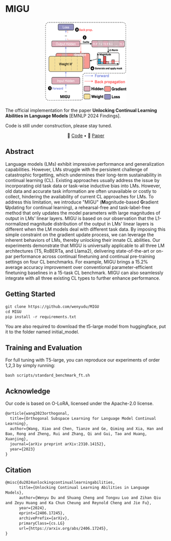 
# MIGU
<div align="center">
    <img src="data/MIGU.png" width="256" height="256">
</div>

The official implementation for the paper **Unlocking Continual Learning Abilities in Language Models** [EMNLP 2024 Findings]. 

Code is still under construction, please stay tuned.

<p align="center">
🔔 <a href="https://github.com/wenyudu/MIGU" target="_blank">Code</a> • 📃 <a href="https://arxiv.org/abs/2406.17245" target="_blank">Paper</a><br>
</p>

## Abstract
Language models (LMs) exhibit impressive performance and generalization capabilities. However, LMs struggle with the persistent challenge of catastrophic forgetting, which undermines their long-term sustainability in continual learning (CL). Existing approaches usually address the issue by incorporating old task data or task-wise inductive bias into LMs. However, old data and accurate task information are often unavailable or costly to collect, hindering the availability of current CL approaches for LMs. To address this limitation, we introduce "MIGU" (**M**agnitude-based **G**radient **U**pdating for continual learning), a rehearsal-free and task-label-free method that only updates the model parameters with large magnitudes of output in LMs' linear layers. MIGU is based on our observation that the L1-normalized magnitude distribution of the output in LMs' linear layers is different when the LM models deal with different task data. By imposing this simple constraint on the gradient update process, we can leverage the inherent behaviors of LMs, thereby unlocking their innate CL abilities. Our experiments demonstrate that MIGU is universally applicable to all three LM architectures (T5, RoBERTa, and Llama2), delivering state-of-the-art or on-par performance across continual finetuning and continual pre-training settings on four CL benchmarks. For example, MIGU brings a 15.2% average accuracy improvement over conventional parameter-efficient finetuning baselines in a 15-task CL benchmark. MIGU can also seamlessly integrate with all three existing CL types to further enhance performance.

## Getting Started
```
git clone https://github.com/wenyudu/MIGU
cd MIGU
pip install -r requirements.txt
```
You are also required to download the t5-large model from huggingface, put it to the folder named initial_model.

## Training and Evaluation
For full tuning with T5-large, you can reproduce our experiments of order 1,2,3 by simply running:
```
bash scripts/standard_benchmark_ft.sh
```


## Acknowledge
Our code is based on O-LoRA, licensed under the Apache-2.0 license.
```
@article{wang2023orthogonal,
  title={Orthogonal Subspace Learning for Language Model Continual Learning},
  author={Wang, Xiao and Chen, Tianze and Ge, Qiming and Xia, Han and Bao, Rong and Zheng, Rui and Zhang, Qi and Gui, Tao and Huang, Xuanjing},
  journal={arXiv preprint arXiv:2310.14152},
  year={2023}
}
```
## Citation
```
@misc{du2024unlockingcontinuallearningabilities,
      title={Unlocking Continual Learning Abilities in Language Models}, 
      author={Wenyu Du and Shuang Cheng and Tongxu Luo and Zihan Qiu and Zeyu Huang and Ka Chun Cheung and Reynold Cheng and Jie Fu},
      year={2024},
      eprint={2406.17245},
      archivePrefix={arXiv},
      primaryClass={cs.LG}
      url={https://arxiv.org/abs/2406.17245}, 
}
```
